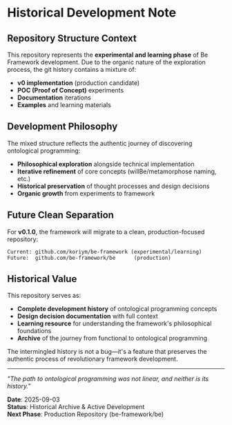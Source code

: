 # Historical Development Note

## Repository Structure Context

This repository represents the **experimental and learning phase** of Be Framework development. Due to the organic nature of the exploration process, the git history contains a mixture of:

- **v0 implementation** (production candidate)
- **POC (Proof of Concept)** experiments 
- **Documentation** iterations
- **Examples** and learning materials

## Development Philosophy

The mixed structure reflects the authentic journey of discovering ontological programming:

- **Philosophical exploration** alongside technical implementation
- **Iterative refinement** of core concepts (willBe/metamorphose naming, etc.)
- **Historical preservation** of thought processes and design decisions
- **Organic growth** from experiments to framework

## Future Clean Separation

For **v0.1.0**, the framework will migrate to a clean, production-focused repository:

```
Current: github.com/koriym/be-framework (experimental/learning)
Future:  github.com/be-framework/be      (production)
```

## Historical Value

This repository serves as:
- **Complete development history** of ontological programming concepts
- **Design decision documentation** with full context
- **Learning resource** for understanding the framework's philosophical foundations
- **Archive** of the journey from functional to ontological programming

The intermingled history is not a bug—it's a feature that preserves the authentic process of revolutionary framework development.

---

*"The path to ontological programming was not linear, and neither is its history."*

**Date**: 2025-09-03  
**Status**: Historical Archive & Active Development  
**Next Phase**: Production Repository (be-framework/be)